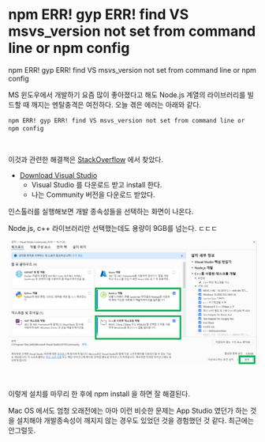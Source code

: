 # npm ERR! gyp ERR! find VS msvs_version not set from command line or npm config

npm ERR! gyp ERR! find VS msvs_version not set from command line or npm config



MS 윈도우에서 개발하기 요즘 많이 좋아졌다고 해도 Node.js 계열의 라이브러리를 빌드할 때 깨지는 멘탈충격은 여전하다. 오늘 겪은 에러는 아래와 같다.

```plain
npm ERR! gyp ERR! find VS msvs_version not set from command line or npm config
```

<br>



이것과 관련한 해결책은 [StackOverflow](https://stackoverflow.com/questions/57879150/how-can-i-solve-error-gypgyp-errerr-find-vsfind-vs-msvs-version-not-set-from-c) 에서 찾았다.

- [Download Visual Studio](https://learn.microsoft.com/en-us/visualstudio/install/install-visual-studio?view=vs-2019#step-2---download-visual-studio)
  - Visual Studio 를 다운로드 받고 install 한다.
  - 나는 Community 버전을 다운로드 받았다.



인스톨러를 실행해보면 개발 종속성들을 선택하는 화면이 나온다.

Node.js, c++ 라이브러리만 선택했는데도 용량이 9GB를 넘는다. ㄷㄷㄷ

![](./img/msvc-error/1.png)

<br>



이렇게 설치를 마무리 한 후에 npm install 을 하면 잘 해결된다.

 Mac OS 에서도 엄청 오래전에는 아마 이런 비슷한 문제는 App Studio 였던가 하는 것을 설치해야 개발종속성이 깨지지 않는 경우도 있었던 것을 경험했던 것 같다. 최근에는 안그럴듯.